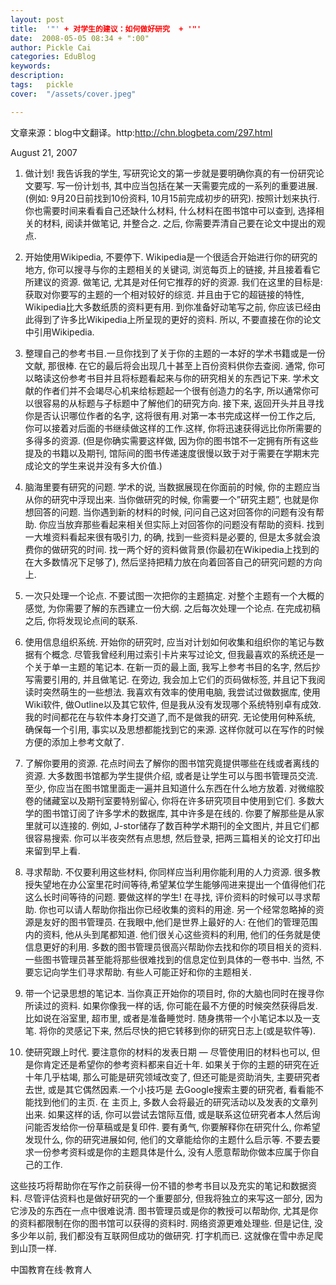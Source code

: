 ```yaml
---
layout: post  
title:  '"' + 对学生的建议：如何做好研究  + '"'
date:  2008-05-05 08:34 + ":00" 
author: Pickle Cai  
categories: EduBlog  
keywords: 
description:   
tags:	pickle   
cover:  "/assets/cover.jpeg"  

---  
```

    
文章来源：blog中文翻译。http:http://chn.blogbeta.com/297.html



August 21, 2007





1. 做计划!  我告诉我的学生, 写研究论文的第一步就是要明确你真的有一份研究论文要写. 写一份计划书, 其中应当包括在某一天需要完成的一系列的重要进展. (例如: 9月20日前找到10份资料, 10月15前完成初步的研究). 按照计划来执行. 你也需要时间来看看自己还缺什么材料, 什么材料在图书馆中可以查到, 选择相关的材料, 阅读并做笔记, 并整合之. 之后, 你需要弄清自己要在论文中提出的观点. 



2. 开始使用Wikipedia, 不要停下. Wikipedia是一个很适合开始进行你的研究的地方, 你可以搜寻与你的主题相关的关键词, 浏览每页上的链接, 并且接着看它所建议的资源. 做笔记, 尤其是对任何它推荐的好的资源. 我们在这里的目标是: 获取对你要写的主题的一个相对较好的综览. 并且由于它的超链接的特性, Wikipedia比大多数纸质的资料更有用. 到你准备好动笔写之前, 你应该已经由此得到了许多比Wikipedia上所呈现的更好的资料. 所以, 不要直接在你的论文中引用Wikipedia. 



3. 整理自己的参考书目.一旦你找到了关于你的主题的一本好的学术书籍或是一份文献,  那很棒. 在它的最后将会出现几十甚至上百份资料供你去查阅. 通常, 你可以略读这份参考书目并且将标题看起来与你的研究相关的东西记下来. 学术文献的作者们并不会竭尽心机来给标题起一个很有创造力的名字,  所以通常你可以很容易的从标题与子标题中了解他们的研究方向. 接下来, 返回开头并且寻找你是否认识哪位作者的名字, 这将很有用.对第一本书完成这样一份工作之后, 你可以接着对后面的书继续做这样的工作.这样, 你将迅速获得远比你所需要的多得多的资源. (但是你确实需要这样做, 因为你的图书馆不一定拥有所有这些提及的书籍以及期刊, 馆际间的图书传递速度很慢以致于对于需要在学期末完成论文的学生来说并没有多大价值.) 



4. 脑海里要有研究的问题. 学术的说, 当数据展现在你面前的时候, 你的主题应当从你的研究中浮现出来. 当你做研究的时候, 你需要一个”研究主题”, 也就是你想回答的问题. 当你遇到新的材料的时候, 问问自己这对回答你的问题有没有帮助. 你应当放弃那些看起来相关但实际上对回答你的问题没有帮助的资料. 找到一大堆资料看起来很有吸引力, 的确, 找到一些资料是必要的, 但是太多就会浪费你的做研究的时间. 找一两个好的资料做背景(你最初在Wikipedia上找到的在大多数情况下足够了), 然后坚持把精力放在向着回答自己的研究问题的方向上. 



5. 一次只处理一个论点. 不要试图一次把你的主题搞定. 对整个主题有一个大概的感觉, 为你需要了解的东西建立一份大纲. 之后每次处理一个论点. 在完成初稿之后,  你将发现论点间的联系. 



6. 使用信息组织系统. 开始你的研究时, 应当对计划如何收集和组织你的笔记与数据有个概念. 尽管我曾经利用过索引卡片来写过论文, 但我最喜欢的系统还是一个关于单一主题的笔记本. 在新一页的最上面, 我写上参考书目的名字, 然后抄写需要引用的, 并且做笔记.  在旁边, 我会加上它们的页码做标签,  并且记下我阅读时突然萌生的一些想法.  我喜欢有效率的使用电脑, 我尝试过做数据库, 使用Wiki软件, 做Outline以及其它软件, 但是我从没有发现哪个系统特别卓有成效.  我的时间都花在与软件本身打交道了,而不是做我的研究. 无论使用何种系统, 确保每一个引用, 事实以及思想都能找到它的来源. 这样你就可以在写作的时候方便的添加上参考文献了. 



7. 了解你要用的资源.  花点时间去了解你的图书馆究竟提供哪些在线或者离线的资源. 大多数图书馆都为学生提供介绍, 或者是让学生可以与图书管理员交流.至少, 你应当在图书馆里面走一遍并且知道什么东西在什么地方放着. 对微缩胶卷的储藏室以及期刊室要特别留心, 你将在许多研究项目中使用到它们. 多数大学的图书馆订阅了许多学术的数据库, 其中许多是在线的. 你要了解那些是从家里就可以连接的. 例如, J-stor储存了数百种学术期刊的全文图片, 并且它们都很容易搜索. 你可以半夜突然有点思想, 然后登录, 把两三篇相关的论文打印出来留到早上看. 



8. 寻求帮助. 不仅要利用这些材料, 你同样应当利用你能利用的人力资源. 很多教授失望地在办公室里花时间等待,希望某位学生能够闯进来提出一个值得他们花这么长时间等待的问题. 要做这样的学生! 在寻找, 评价资料的时候可以寻求帮助. 你也可以请人帮助你指出你已经收集的资料的用途. 另一个经常忽略掉的资源是友好的图书管理员. 在我眼中,他们是世界上最好的人: 在他们的管理范围内的资料, 他从头到尾都知道. 他们很关心这些资料的利用, 他们的任务就是使信息更好的利用. 多数的图书管理员很高兴帮助你去找和你的项目相关的资料. 一些图书管理员甚至能将那些很难找到的信息定位到具体的一卷书中. 当然, 不要忘记向学生们寻求帮助. 有些人可能正好和你的主题相关. 



9. 带一个记录思想的笔记本. 当你真正开始你的项目时, 你的大脑也同时在搜寻你所读过的资料. 如果你像我一样的话, 你可能在最不方便的时候突然获得启发. 比如说在浴室里, 超市里, 或者是准备睡觉时. 随身携带一个小笔记本以及一支笔. 将你的灵感记下来, 然后尽快的把它转移到你的研究日志上(或是软件等). 



10. 使研究跟上时代. 要注意你的材料的发表日期 — 尽管使用旧的材料也可以, 但是你肯定还是希望你的参考资料都来自近十年. 如果关于你的主题的研究在近十年几乎枯竭, 那么可能是研究领域改变了, 但还可能是资助消失, 主要研究者去世, 或是其它偶然因素.一个小技巧是 去Google搜索主要的研究者, 看看能不能找到他们的主页. 在 主页上, 多数人会将最近的研究活动以及发表的文章列出来.  如果这样的话, 你可以尝试去馆际互借, 或是联系这位研究者本人然后询问能否发给你一份草稿或是复印件. 要有勇气, 你要解释你在研究什么, 你希望发现什么, 你的研究进展如何, 他们的文章能给你的主题什么启示等. 不要去要求一份参考资料或是你的主题具体是什么, 没有人愿意帮助你做本应属于你自己的工作. 

这些技巧将帮助你在写作之前获得一份不错的参考书目以及充实的笔记和数据资料. 尽管评估资料也是做好研究的一个重要部分, 但我将独立的来写这一部分, 因为它涉及的东西在一点中很难说清. 图书管理员或是你的教授可以帮助你, 尤其是你的资料都限制在你的图书馆可以获得的资料时. 网络资源更难处理些. 但是记住, 没多少年以前, 我们都没有互联网但成功的做研究. 打字机而已. 这就像在雪中赤足爬到山顶一样. 



		    
 中国教育在线·教育人

